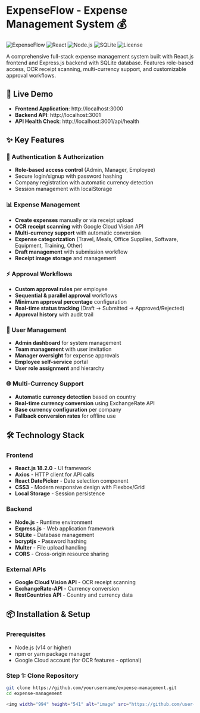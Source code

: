# ExpenseFlow - Expense Management System 💰

![ExpenseFlow](https://img.shields.io/badge/ExpenseFlow-Expense%20Management-blue)
![React](https://img.shields.io/badge/React-18.2.0-61dafb)
![Node.js](https://img.shields.io/badge/Node.js-Express-green)
![SQLite](https://img.shields.io/badge/Database-SQLite-lightgrey)
![License](https://img.shields.io/badge/License-MIT-yellow)

A comprehensive full-stack expense management system built with React.js frontend and Express.js backend with SQLite database. Features role-based access, OCR receipt scanning, multi-currency support, and customizable approval workflows.

## 🚀 Live Demo

- **Frontend Application**: http://localhost:3000
- **Backend API**: http://localhost:3001
- **API Health Check**: http://localhost:3001/api/health

## ✨ Key Features

### 🔐 Authentication & Authorization
- **Role-based access control** (Admin, Manager, Employee)
- Secure login/signup with password hashing
- Company registration with automatic currency detection
- Session management with localStorage

### 📊 Expense Management
- **Create expenses** manually or via receipt upload
- **OCR receipt scanning** with Google Cloud Vision API
- **Multi-currency support** with automatic conversion
- **Expense categorization** (Travel, Meals, Office Supplies, Software, Equipment, Training, Other)
- **Draft management** with submission workflow
- **Receipt image storage** and management

### ⚡ Approval Workflows
- **Custom approval rules** per employee
- **Sequential & parallel approval** workflows
- **Minimum approval percentage** configuration
- **Real-time status tracking** (Draft → Submitted → Approved/Rejected)
- **Approval history** with audit trail

### 👥 User Management
- **Admin dashboard** for system management
- **Team management** with user invitation
- **Manager oversight** for expense approvals
- **Employee self-service** portal
- **User role assignment** and hierarchy

### 🌐 Multi-Currency Support
- **Automatic currency detection** based on country
- **Real-time currency conversion** using ExchangeRate API
- **Base currency configuration** per company
- **Fallback conversion rates** for offline use

## 🛠 Technology Stack

### Frontend
- **React.js 18.2.0** - UI framework
- **Axios** - HTTP client for API calls
- **React DatePicker** - Date selection component
- **CSS3** - Modern responsive design with Flexbox/Grid
- **Local Storage** - Session persistence

### Backend
- **Node.js** - Runtime environment
- **Express.js** - Web application framework
- **SQLite** - Database management
- **bcryptjs** - Password hashing
- **Multer** - File upload handling
- **CORS** - Cross-origin resource sharing

### External APIs
- **Google Cloud Vision API** - OCR receipt scanning
- **ExchangeRate-API** - Currency conversion
- **RestCountries API** - Country and currency data

## 📦 Installation & Setup

### Prerequisites
- Node.js (v14 or higher)
- npm or yarn package manager
- Google Cloud account (for OCR features - optional)

### Step 1: Clone Repository
```bash
git clone https://github.com/yourusername/expense-management.git
cd expense-management

<img width="994" height="541" alt="image" src="https://github.com/user-attachments/assets/b3c92750-eb37-4e47-b878-df000c6630a1" />

